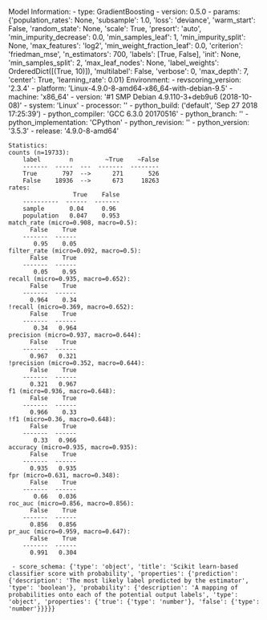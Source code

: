 Model Information:
	 - type: GradientBoosting
	 - version: 0.5.0
	 - params: {'population_rates': None, 'subsample': 1.0, 'loss': 'deviance', 'warm_start': False, 'random_state': None, 'scale': True, 'presort': 'auto', 'min_impurity_decrease': 0.0, 'min_samples_leaf': 1, 'min_impurity_split': None, 'max_features': 'log2', 'min_weight_fraction_leaf': 0.0, 'criterion': 'friedman_mse', 'n_estimators': 700, 'labels': [True, False], 'init': None, 'min_samples_split': 2, 'max_leaf_nodes': None, 'label_weights': OrderedDict([(True, 10)]), 'multilabel': False, 'verbose': 0, 'max_depth': 7, 'center': True, 'learning_rate': 0.01}
	Environment:
	 - revscoring_version: '2.3.4'
	 - platform: 'Linux-4.9.0-8-amd64-x86_64-with-debian-9.5'
	 - machine: 'x86_64'
	 - version: '#1 SMP Debian 4.9.110-3+deb9u6 (2018-10-08)'
	 - system: 'Linux'
	 - processor: ''
	 - python_build: ('default', 'Sep 27 2018 17:25:39')
	 - python_compiler: 'GCC 6.3.0 20170516'
	 - python_branch: ''
	 - python_implementation: 'CPython'
	 - python_revision: ''
	 - python_version: '3.5.3'
	 - release: '4.9.0-8-amd64'
	
	Statistics:
	counts (n=19733):
		label        n         ~True    ~False
		-------  -----  ---  -------  --------
		True       797  -->      271       526
		False    18936  -->      673     18263
	rates:
		              True    False
		----------  ------  -------
		sample       0.04     0.96
		population   0.047    0.953
	match_rate (micro=0.908, macro=0.5):
		  False    True
		-------  ------
		   0.95    0.05
	filter_rate (micro=0.092, macro=0.5):
		  False    True
		-------  ------
		   0.05    0.95
	recall (micro=0.935, macro=0.652):
		  False    True
		-------  ------
		  0.964    0.34
	!recall (micro=0.369, macro=0.652):
		  False    True
		-------  ------
		   0.34   0.964
	precision (micro=0.937, macro=0.644):
		  False    True
		-------  ------
		  0.967   0.321
	!precision (micro=0.352, macro=0.644):
		  False    True
		-------  ------
		  0.321   0.967
	f1 (micro=0.936, macro=0.648):
		  False    True
		-------  ------
		  0.966    0.33
	!f1 (micro=0.36, macro=0.648):
		  False    True
		-------  ------
		   0.33   0.966
	accuracy (micro=0.935, macro=0.935):
		  False    True
		-------  ------
		  0.935   0.935
	fpr (micro=0.631, macro=0.348):
		  False    True
		-------  ------
		   0.66   0.036
	roc_auc (micro=0.856, macro=0.856):
		  False    True
		-------  ------
		  0.856   0.856
	pr_auc (micro=0.959, macro=0.647):
		  False    True
		-------  ------
		  0.991   0.304
	
	 - score_schema: {'type': 'object', 'title': 'Scikit learn-based classifier score with probability', 'properties': {'prediction': {'description': 'The most likely label predicted by the estimator', 'type': 'boolean'}, 'probability': {'description': 'A mapping of probabilities onto each of the potential output labels', 'type': 'object', 'properties': {'true': {'type': 'number'}, 'false': {'type': 'number'}}}}}

